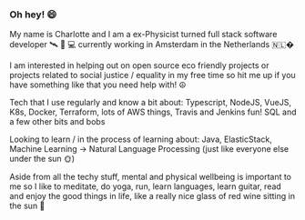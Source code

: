 ### Oh hey! 😄

My name is Charlotte and I am a ex-Physicist turned full stack software developer 🛰 🔬 💻
currently working in Amsterdam in the Netherlands 🇳🇱�

I am interested in helping out on open source eco friendly projects or projects related to social justice / equality in my free time
so hit me up if you have something like that you need help with! ☮️

Tech that I use regularly and know a bit about:
Typescript, NodeJS, VueJS, K8s, Docker, Terraform, lots of AWS things, Travis and Jenkins fun! SQL and a few other bits and bobs

Looking to learn / in the process of learning about:
Java, ElasticStack, Machine Learning -> Natural Language Processing (just like everyone else under the sun 🌞)

Aside from all the techy stuff, mental and physical wellbeing is important to me
so I like to meditate, do yoga, run, learn languages, learn guitar, read and enjoy the good things in life,
like a really nice glass of red wine sitting in the sun 🍷


<!--
**charlottecooke/charlottecooke** is a ✨ _special_ ✨ repository because its `README.md` (this file) appears on your GitHub profile.

Here are some ideas to get you started:

- 🔭 I’m currently working on ...
- 🌱 I’m currently learning ...
- 👯 I’m looking to collaborate on ...
- 🤔 I’m looking for help with ...
- 💬 Ask me about ...
- 📫 How to reach me: ...
- 😄 Pronouns: ...
- ⚡ Fun fact: ...
-->



